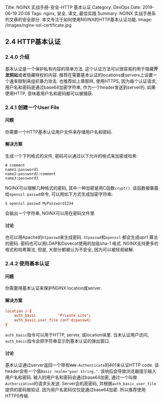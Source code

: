 Title: NGINX 实战手册-安全-HTTP 基本认证
Category: DevOps
Date: 2019-06-19 20:08
Tags: nginx, 安全, 译文, 最佳实践
Summary: NGINX 实战手册系列文章的安全部分. 本文专注于如何使用NGINX的HTTP基本认证功能.
Image: /images/nginx-ssl-certificate.jpg

## 2.4 HTTP基本认证

### 2.4.0 介绍

基本认证是一个保护私有内容的简单方法. 这个认证方法可以很容易的用于隐藏**开发网站**或者隐藏特权的内容. 推荐在需要基本认证的locations或servers上设置一个速率限制来组织暴力攻击. 也推荐如上章那样, 使用HTTPS, 因为每个认证请求, 用户名和密码是通过base64加密字符串, 作为一个header发送到server的. 如果使用HTTP, 意味着用户名和密码都可以被捕获.

### 2.4.1 创建一个User File

#### 问题

你需要一个HTTP基本认证用户文件来存储用户名和密码.

#### 解决方案

生成一个下列格式的文件, 密码可以通过以下允许的格式来加密或哈希:

```
# comment
name1:password1
name2:password2:comment
name3:password3
```

NGINX可以理解几种格式的密码, 其中一种加密是用C函数`crypt()`. 该函数被暴露给`openssl passwd`命令, 可以用如下方式生成加密字符串:

`$ openssl passwd MyPassword1234`

会输出一个字符串, NGINX可以用在密码文件里.

#### 讨论

也可以用Apache的`htpasswd`来生成密码. `htpasswd`和`openssl` 都会生成*apr1* 算法的密码. 密码也可以用LDAP和Dovecot使用的加盐sha-1 格式. NGINX支持更多的格式和哈希算法, 但是, 大部分都被认为不安全, 因为可以被轻易破解.

### 2.4.2 使用基本认证

#### 问题

你需要用基本认证来保护NGINX location或server.

#### 解决方案

```nginx.conf
location / {
    auth_basic          "Private site";
    auth_basic_user_file conf.d/passwd;
}
```

`auth_basic`指令可以用于HTTP, server, 或location块里. 当未认证用户访问, `auth_basic`指令会把字符串显示到基本认证的弹出窗口.

#### 讨论

基本认证通过server返回一个带有`WWW-Authenticate`的401未认证HTTP code. 该header会有一个值`Basic realm="your string."`. 该响应会导致浏览器提示输入用户名和密码. 输入的用户名和密码会通过base64加密, 通过一个叫做`Authorization`的请求头发送. Server会机密密码, 并根据`auth_basic_user_file`提供的密码做验证. 因为用户名密码仅仅是通过base64加密. 所以推荐使用HTTPS传输.
